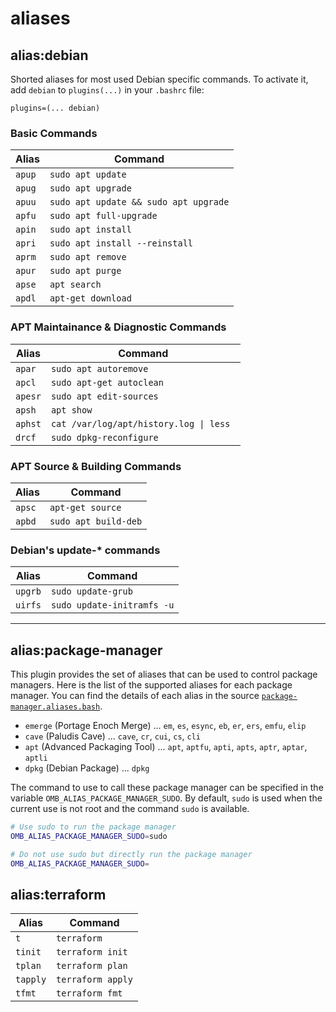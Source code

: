 # aliases

## alias:debian

Shorted aliases for most used Debian specific commands. To activate it, add
`debian` to `plugins(...)` in your `.bashrc` file:

`plugins=(... debian)`

### Basic Commands

| Alias  | Command                               |
| ------ | ------------------------------------- |
| `apup` | `sudo apt update`                     |
| `apug` | `sudo apt upgrade`                    |
| `apuu` | `sudo apt update && sudo apt upgrade` |
| `apfu` | `sudo apt full-upgrade`               |
| `apin` | `sudo apt install`                    |
| `apri` | `sudo apt install --reinstall `       |
| `aprm` | `sudo apt remove`                     |
| `apur` | `sudo apt purge`                      |
| `apse` | `apt search`                          |
| `apdl` | `apt-get download`                    |

### APT Maintainance & Diagnostic Commands

| Alias   | Command                                                |
| ------- | ------------------------------------------------------ |
| `apar`  | `sudo apt autoremove`                                  |
| `apcl`  | `sudo apt-get autoclean`                               |
| `apesr` | `sudo apt edit-sources`                                |
| `apsh`  | `apt show`                                             |
| `aphst` | <code>cat /var/log/apt/history.log &#124; less </code> |
| `drcf`  | `sudo dpkg-reconfigure`                                |

### APT Source & Building Commands

| Alias  | Command              |
| ------ | -------------------- |
| `apsc` | `apt-get source`     |
| `apbd` | `sudo apt build-deb` |

### Debian's update-\* commands

| Alias   | Command                    |
| ------- | -------------------------- |
| `upgrb` | `sudo update-grub`         |
| `uirfs` | `sudo update-initramfs -u` |

---

## alias:package-manager

This plugin provides the set of aliases that can be used to control package
managers. Here is the list of the supported aliases for each package manager.
You can find the details of each alias in the source
[`package-manager.aliases.bash`](package-manager.aliases.bash).

-   `emerge` (Portage Enoch Merge) ... `em`, `es`, `esync`, `eb`, `er`, `ers`,
    `emfu`, `elip`
-   `cave` (Paludis Cave) ... `cave`, `cr`, `cui`, `cs`, `cli`
-   `apt` (Advanced Packaging Tool) ... `apt`, `aptfu`, `apti`, `apts`, `aptr`,
    `aptar`, `aptli`
-   `dpkg` (Debian Package) ... `dpkg`

The command to use to call these package manager can be specified in the
variable `OMB_ALIAS_PACKAGE_MANAGER_SUDO`. By default, `sudo` is used when the
current use is not root and the command `sudo` is available.

```bash
# Use sudo to run the package manager
OMB_ALIAS_PACKAGE_MANAGER_SUDO=sudo

# Do not use sudo but directly run the package manager
OMB_ALIAS_PACKAGE_MANAGER_SUDO=
```

## alias:terraform

| Alias    | Command           |
| -------- | ----------------- |
| `t`      | `terraform`       |
| `tinit`  | `terraform init`  |
| `tplan`  | `terraform plan`  |
| `tapply` | `terraform apply` |
| `tfmt`   | `terraform fmt`   |
